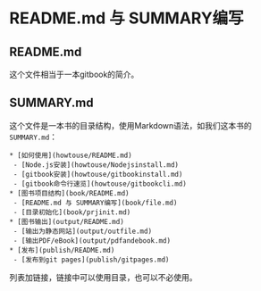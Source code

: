 README.md 与 SUMMARY编写
====

## README.md

这个文件相当于一本gitbook的简介。

## SUMMARY.md

这个文件是一本书的目录结构，使用Markdown语法，如我们这本书的`SUMMARY.md`：

```
* [如何使用](howtouse/README.md)
 - [Node.js安装](howtouse/Nodejsinstall.md)
 - [gitbook安装](howtouse/gitbookinstall.md)
 - [gitbook命令行速览](howtouse/gitbookcli.md)
* [图书项目结构](book/README.md)
 - [README.md 与 SUMMARY编写](book/file.md)
 - [目录初始化](book/prjinit.md)
* [图书输出](output/README.md)
 - [输出为静态网站](output/outfile.md)
 - [输出PDF/eBook](output/pdfandebook.md)
* [发布](publish/README.md)
 - [发布到git pages](publish/gitpages.md)
```

列表加链接，链接中可以使用目录，也可以不必使用。

